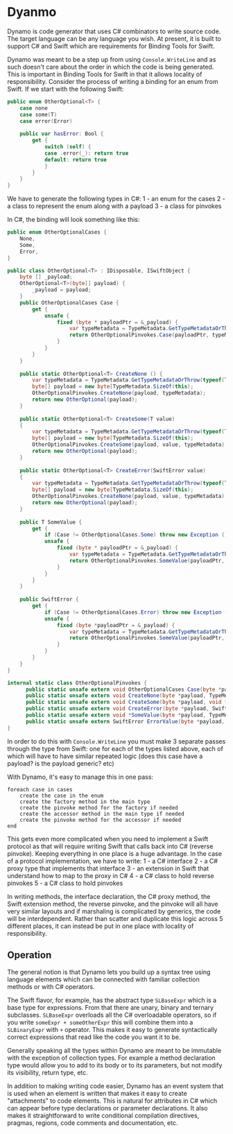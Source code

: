# Dyanmo

Dynamo is code generator that uses C# combinators to write source code. The target language can be any language you wish. At present, it is built to support C# and Swift which are requirements for Binding Tools for Swift.

Dynamo was meant to be a step up from using `Console.WriteLine` and as such doesn't care about the order in which the code is being generated. This is important in Binding Tools for Swift in that it allows locality of responsibility. Consider the process of writing a binding for an enum from Swift. If we start with the following Swift:

```swift
public enum OtherOptional<T> {
    case none
    case some(T)
    case error(Error)
    
    public var hasError: Bool {
        get {
            switch (self) {
            case .error(_): return true
            default: return true
            }
        }
    }
}
```

We have to generate the following types in C#:
1 - an enum for the cases
2 - a class to represent the enum along with a payload
3 - a class for pinvokes

In C#, the binding will look something like this:
```csharp
public enum OtherOptionalCases {
    None,
    Some,
    Error,
}

public class OtherOptional<T> : IDisposable, ISwiftObject {
    byte [] _payload;
    OtherOptional<T>(byte[] payload) {
        _payload = payload;
    }
    public OtherOptionalCases Case {
        get {
            unsafe {
                fixed (byte * payloadPtr = &_payload) {
                    var typeMetadata = TypeMetadata.GetTypeMetadataOrThrow(typeof(T));
                    return OtherOptionalPinvokes.Case(payloadPtr, typeMetadata);
                }
            }
        }
    }
    
    public static OtherOptional<T> CreateNone () {
        var typeMetadata = TypeMetadata.GetTypeMetadataOrThrow(typeof(T));
        byte[] payload = new byte[TypeMetadata.SizeOf(this);
        OtherOptionalPinvokes.CreateNone(payload, typeMetadata);
        return new OtherOptional(payload);
    }
    
    public static OtherOptional<T> CreateSome(T value)
    {
        var typeMetadata = TypeMetadata.GetTypeMetadataOrThrow(typeof(T));
        byte[] payload = new byte[TypeMetadata.SizeOf(this);
        OtherOptionalPinvokes.CreateSome(payload, value, typeMetadata); // this is wrong, value needs to be runtime marshaled
        return new OtherOptional(payload);
    }
    
    public static OtherOptional<T> CreateError(SwiftError value)
    {
        var typeMetadata = TypeMetadata.GetTypeMetadataOrThrow(typeof(T));
        byte[] payload = new byte[TypeMetadata.SizeOf(this);
        OtherOptionalPinvokes.CreateNone(payload, value, typeMetadata);
        return new OtherOptional(payload);
    }
    
    public T SomeValue {
        get {
            if (Case != OtherOptionalCases.Some) throw new Exception ();
            unsafe {
                fixed (byte * payloadPtr = &_payload) {
                    var typeMetadata = TypeMetadata.GetTypeMetadataOrThrow(typeof(this));
                    return OtherOptionalPinvokes.SomeValue(payloadPtr, typeMetadata); // this is also wrong the return value needs to be marshaled
                }
            }
        }
    }
    
    public SwiftError {
        get {
            if (Case != OtherOptionalCases.Error) throw new Exception ();
            unsafe {
                fixed (byte *payloadPtr = &_payload) {
                    var typeMetadata = TypeMetadata.GetTypeMetadataOrThrow(typeof(this));
                    return OtherOptionalPinvokes.SomeValue(payloadPtr, typeMetadata);
                }
            }
        }
    }
}

internal static class OtherOptionalPinvokes {
      public static unsafe extern void OtherOptionalCases Case(byte *payload, TypeMetadata meta);
      public static unsafe extern void CreateNone(byte *payload, TypeMetadata meta);
      public static unsafe extern void CreateSome(byte *payload, void *someValue, TypeMetadata meta);
      public static unsafe extern void CreateError(byte *payload, SwiftError error, TypeMetadata meta);
      public static unsafe extern void *SomeValue(byte *payload, TypeMetadata meta);
      public static unsafe extern SwiftError ErrorValue(byte *payload, TypeMetadata meta);
}
```

In order to do this with `Console.WriteLine` you must make 3 separate passes through the type from Swift: one for each of the types listed above, each of which will have to have similar repeated logic (does this case have a payload? is the payload generic? etc)

With Dynamo, it's easy to manage this in one pass:

```
foreach case in cases
    create the case in the enum
    create the factory method in the main type
    create the pinvoke method for the factory if needed
    create the accessor method in the main type if needed
    create the pinvoke method for the accessor if needed
end
```

This gets even more complicated when you need to implement a Swift protocol as that will require writing Swift that calls back into C# (reverse pinvoke). Keeping everything in one place is a huge advantage. In the case of a protocol implementation, we have to write:
1 - a C# interface
2 - a C# proxy type that implements that interface
3 - an extension in Swift that understand how to map to the proxy in C#
4 - a C# class to hold reverse pinvokes
5 - a C# class to hold pinvokes

In writing methods, the interface declaration, the C# proxy method, the Swift extension method, the reverse pinvoke, and the pinvoke will all have very similar layouts and if marshaling is complicated by generics, the code will be interdependent.  Rather than scatter and duplicate this logic across 5 different places, it can instead be put in one place with locality of responsibility.

## Operation 

The general notion is that Dynamo lets you build up a syntax tree using language elements which can be connected with familiar collection methods or with C# operators.

The Swift flavor, for example, has the abstract type `SLBaseExpr` which is a base type for expressions. From that there are unary, binary and ternary subclasses. `SLBaseExpr` overloads all the C# overloadable operators, so if you write `someExpr + someOtherExpr` this will combine them into a `SLBinaryExpr` with `+` operator. This makes it easy to generate syntactically correct expressions that read like the code you want it to be.

Generally speaking all the types within Dynamo are meant to be immutable with the exception of collection types. For example a method declaration type would allow you to add to its body or to its parameters, but not modify its visibility, return type, etc.

In addition to making writing code easier, Dynamo has an event system that is used when an element is written that makes it easy to create "attachments" to code elements. This is natural for attributes in C# which can appear before type declarations or parameter declarations. It also makes it straightforward to write conditional compilation directives, pragmas, regions, code comments and documentation, etc.